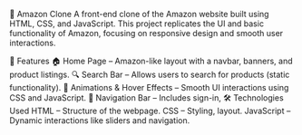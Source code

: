 🛒 Amazon Clone
A front-end clone of the Amazon website built using HTML, CSS, and JavaScript. This project replicates the UI and basic functionality of Amazon, focusing on responsive design and smooth user interactions.

🚀 Features
🏠 Home Page – Amazon-like layout with a navbar, banners, and product listings.
🔍 Search Bar – Allows users to search for products (static functionality).
🎨 Animations & Hover Effects – Smooth UI interactions using CSS and JavaScript.
🔗 Navigation Bar – Includes sign-in, 
🛠️ Technologies Used
HTML – Structure of the webpage.
CSS – Styling, layout.
JavaScript – Dynamic interactions like sliders and navigation.
